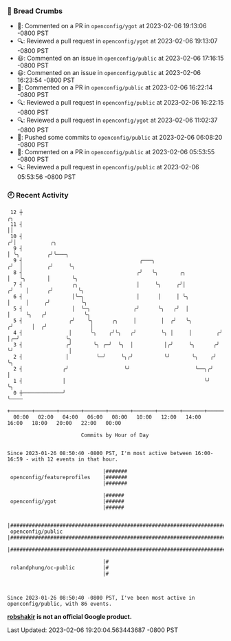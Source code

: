 ### 🍞 Bread Crumbs

 * 💬: Commented on a PR in  `openconfig/ygot` at 2023-02-06 19:13:06 -0800 PST
 * 🔍: Reviewed a pull request in  `openconfig/ygot` at 2023-02-06 19:13:07 -0800 PST
 * 😃: Commented on an issue in `openconfig/public` at 2023-02-06 17:16:15 -0800 PST
 * 😃: Commented on an issue in `openconfig/public` at 2023-02-06 16:23:54 -0800 PST
 * 💬: Commented on a PR in  `openconfig/public` at 2023-02-06 16:22:14 -0800 PST
 * 🔍: Reviewed a pull request in  `openconfig/public` at 2023-02-06 16:22:15 -0800 PST
 * 🔍: Reviewed a pull request in  `openconfig/ygot` at 2023-02-06 11:02:37 -0800 PST
 * 🚢: Pushed some commits to `openconfig/public` at 2023-02-06 06:08:20 -0800 PST
 * 💬: Commented on a PR in  `openconfig/public` at 2023-02-06 05:53:55 -0800 PST
 * 🔍: Reviewed a pull request in  `openconfig/public` at 2023-02-06 05:53:56 -0800 PST

### 🕘 Recent Activity
```
 12 ┼                                                                    ╭╮
 11 ┤                                                                    ││
 10 ┤                                                                   ╭╯│           ╭╮
  9 ┤                                                                   │ ╰╮         ╭╯╰───╮
  9 ┤                                      ╭───╮                       ╭╯  │        ╭╯     ╰╮
  8 ┤                                     ╭╯   ╰╮       ╭╮             │   ╰╮       │       ╰╮
  7 ┤                ╭╮                   │     ╰╮     ╭╯│            ╭╯    │      ╭╯        ╰╮
  6 ┤                │╰─╮                 │      │     │ ╰╮           │     │     ╭╯          ╰╮
  5 ┤                │  ╰─╮              ╭╯      ╰╮   ╭╯  │           │     ╰╮   ╭╯            ╰╮
  5 ┤               ╭╯    ╰╮      ╭╮     │        │  ╭╯   ╰╮         ╭╯      │  ╭╯              │
  4 ┤               │      ╰╮    ╭╯╰╮   ╭╯        ╰╮ │     │        ╭╯       │╭─╯               ╰╮
  3 ┤              ╭╯       ╰╮ ╭─╯  ╰╮  │          │╭╯     ╰╮      ╭╯        ╰╯                  │
  2 ┤              │         ╰─╯     ╰╮╭╯          ╰╯       ╰╮    ╭╯                             ╰╮
  2 ┤             ╭╯                  ╰╯                     ╰──╮╭╯                               │
  1 ┤             │                                             ╰╯                                ╰╮
  0 ┼─────────────╯                                                                                ╰────
    +───────+───────+───────+───────+───────+───────+───────+───────+───────+───────+───────+───────+────
  00:00   02:00   04:00   06:00   08:00   10:00   12:00   14:00   16:00   18:00   20:00   22:00   00:00   

						Commits by Hour of Day


Since 2023-01-26 08:50:40 -0800 PST, I'm most active between 16:00-16:59 - with 12 events in that hour.

```



```
                               |#######
 openconfig/featureprofiles    |#######
                               |#######

                               |######
 openconfig/ygot               |######
                               |######

                               |######################################################################################
 openconfig/public             |######################################################################################
                               |######################################################################################

                               |#
 rolandphung/oc-public         |#
                               |#



Since 2023-01-26 08:50:40 -0800 PST, I've been most active in openconfig/public, with 86 events.

```
**[robshakir](mailto:robjs@google.com) is not an official Google product.**  


Last Updated: 2023-02-06 19:20:04.563443687 -0800 PST
